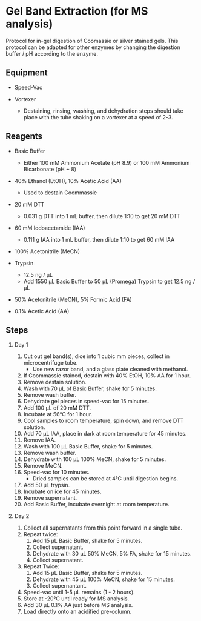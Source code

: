 # Gel Band Extraction (for MS analysis)

Protocol for in-gel digestion of Coomassie or silver stained gels. This protocol
can be  adapted for other enzymes by changing the digestion buffer / pH
according to the enzyme.


## Equipment

* Speed-Vac

* Vortexer
    * Destaining, rinsing, washing, and dehydration steps should take place
      with the tube shaking on a vortexer at a speed of 2-3.

## Reagents

* Basic Buffer
    * Either 100 mM Ammonium Acetate (pH 8.9) or
      100 mM Ammonium Bicarbonate (pH ~ 8)

* 40% Ethanol (EtOH), 10% Acetic Acid (AA)
    * Used to destain Coommassie

* 20 mM DTT
    * 0.031 g DTT into 1 mL buffer, then dilute 1:10 to get 20 mM DTT

* 60 mM Iodoacetamide (IAA)
    * 0.111 g IAA into 1 mL buffer, then dilute 1:10 to get 60 mM IAA

* 100% Acetonitrile (MeCN)

* Trypsin
    * 12.5 ng / μL
    * Add 1550 μL Basic Buffer to 50 μL (Promega) Trypsin to get 12.5 ng / μL

* 50% Acetonitrile (MeCN), 5% Formic Acid (FA)

* 0.1% Acetic Acid (AA)

## Steps

1. Day 1
    1. Cut out gel band(s), dice into 1 cubic mm pieces, collect in
       microcentrifuge tube.
        * Use new razor band, and a glass plate cleaned with methanol.
    2. If Coommassie stained, destain with 40% EtOH, 10% AA for 1 hour.
    3. Remove destain solution.
    4. Wash with 70 μL of Basic Buffer, shake for 5 minutes.
    5. Remove wash buffer.
    6. Dehydrate gel pieces in speed-vac for 15 minutes.
    7. Add 100 μL of 20 mM DTT.
    8. Incubate at 56°C for 1 hour.
    9. Cool samples to room temperature, spin down, and remove DTT solution.
    10. Add 70 μL IAA, place in dark at room temperature for 45 minutes.
    11. Remove IAA.
    12. Wash with 100 μL Basic Buffer, shake for 5 minutes.
    13. Remove wash buffer.
    14. Dehydrate with 100 μL 100% MeCN, shake for 5 minutes.
    15. Remove MeCN.
    16. Speed-vac for 10 minutes.
        * Dried samples can be stored at 4°C until digestion begins.
    17. Add 50 μL trypsin.
    18. Incubate on ice for 45 minutes.
    19. Remove supernatant.
    20. Add Basic Buffer, incubate overnight at room temperature.

2. Day 2
    1. Collect all supernatants from this point forward in a single tube.
    2. Repeat twice:
        1. Add 15 μL Basic Buffer, shake for 5 minutes.
        2. Collect supernatant.
        3. Dehydrate with 30 μL 50% MeCN, 5% FA, shake for 15 minutes.
        4. Collect supernatant.
    3. Repeat Twice:
        1. Add 15 μL Basic Buffer, shake for 5 minutes.
        2. Dehydrate with 45 μL 100% MeCN, shake for 15 minutes.
        3. Collect supernantant.
    4. Speed-vac until 1-5 μL remains (1 - 2 hours).
    5. Store at -20°C until ready for MS analysis.
    6. Add 30 μL 0.1% AA just before MS analysis.
    7. Load directly onto an acidified pre-column.
